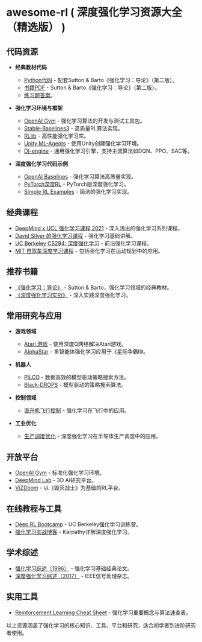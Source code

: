 # awesome-rl ( 深度强化学习资源大全（精选版） )

## 代码资源
- **经典教材代码**  
  - [Python代码](https://github.com/ShangtongZhang/reinforcement-learning-an-introduction) - 配套Sutton & Barto《强化学习：导论》（第二版）。
  - [书籍PDF](http://incompleteideas.net/book/RLbook2018.pdf) - Sutton & Barto《强化学习：导论》（第二版）。
  - [练习题答案](https://github.com/LyWangPX/Reinforcement-Learning-2nd-Edition-by-Sutton-Exercise-Solutions)。

- **强化学习环境与框架**  
  - [OpenAI Gym](https://github.com/openai/gym) - 强化学习算法的开发与测试工具包。
  - [Stable-Baselines3](https://github.com/DLR-RM/stable-baselines3) - 高质量RL算法实现。
  - [RLlib](https://docs.ray.io/en/latest/rllib.html) - 高性能强化学习库。
  - [Unity ML-Agents](https://github.com/Unity-Technologies/ml-agents) - 使用Unity创建强化学习环境。
  - [DI-engine](https://github.com/opendilab/DI-engine) - 通用强化学习引擎，支持主流算法如DQN、PPO、SAC等。

- **深度强化学习代码示例**  
  - [OpenAI Baselines](https://github.com/openai/baselines) - 强化学习算法高质量实现。
  - [PyTorch深度RL](https://github.com/ShangtongZhang/DeepRL) - PyTorch版深度强化学习。
  - [Simple RL Examples](https://github.com/rlcode/reinforcement-learning) - 简洁的强化学习实现。

## 经典课程
- [DeepMind x UCL 强化学习课程 2021](https://deepmind.com/learning-resources/reinforcement-learning-series-2021) - 深入浅出的强化学习系列课程。
- [David Silver 的强化学习课程](http://www0.cs.ucl.ac.uk/staff/d.silver/web/Teaching.html) - 强化学习基础讲解。
- [UC Berkeley CS294: 深度强化学习](http://rll.berkeley.edu/deeprlcourse/) - 前沿强化学习课程。
- [MIT 自驾车深度学习课程](http://selfdrivingcars.mit.edu/) - 包括强化学习在运动规划中的应用。

## 推荐书籍
- [《强化学习：导论》](http://incompleteideas.net/book/RLbook2018.pdf) - Sutton & Barto，强化学习领域的经典教材。
- [《深度强化学习实战》](https://www.manning.com/books/deep-reinforcement-learning-in-action) - 深入实践深度强化学习。

## 常用研究与应用
- **游戏领域**  
  - [Atari 游戏](https://github.com/openai/baselines) - 使用深度Q网络解决Atari游戏。
  - [AlphaStar](https://deepmind.com/research/open-source/alphastar-resources) - 多智能体强化学习应用于《星际争霸II》。

- **机器人**  
  - [PILCO](http://mlg.eng.cam.ac.uk/pub/pdf/DeiRas11.pdf) - 数据高效的模型驱动策略搜索方法。
  - [Black-DROPS](https://github.com/resibots/blackdrops) - 模型驱动的策略搜索算法。

- **控制领域**  
  - [直升机飞行控制](http://heli.stanford.edu/papers/nips06-aerobatichelicopter.pdf) - 强化学习在飞行中的应用。

- **工业优化**  
  - [生产调度优化](https://arxiv.org/abs/1703.07261) - 深度强化学习在半导体生产调度中的应用。

## 开放平台
- [OpenAI Gym](https://github.com/openai/gym) - 标准化强化学习环境。
- [DeepMind Lab](https://github.com/deepmind/lab) - 3D AI研究平台。
- [ViZDoom](https://github.com/mwydmuch/ViZDoom) - 以《毁灭战士》为基础的RL平台。

## 在线教程与工具
- [Deep RL Bootcamp](https://sites.google.com/view/deep-rl-bootcamp/lectures) - UC Berkeley强化学习训练营。
- [强化学习实战博客](http://karpathy.github.io/2016/05/31/rl/) - Karpathy详解深度强化学习。

## 学术综述
- [强化学习综述（1996）](https://www.jair.org/index.php/jair/article/download/10166/24110/) - 强化学习基础经典论文。
- [深度强化学习综述（2017）](https://arxiv.org/abs/1708.05866) - IEEE信号处理杂志。

## 实用工具
- [Reinforcement Learning Cheat Sheet](https://alxthm.com/assets/pdf/rl-cheatsheet.pdf) - 强化学习重要概念与算法速查表。

以上资源涵盖了强化学习的核心知识、工具、平台和研究，适合初学者到进阶研究者使用。
